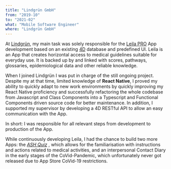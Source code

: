 ```yaml
---
title: "Lindgrün GmbH"
from: "2019-10"
to: "2021-02"
what: "Mobile Software Engineer"
where: "Lindgrün GmbH"
---
```


At [Lindgrün](https://www.lindgruen-gmbh.com/en/), my main task was solely responsible for the [Leila PRO](https://www.leila.de/de/) App development based on an existing [4D](https://us.4d.com/) database and predefined UI. Leila is an App that creates horizontal access to medical guidelines suitable for everyday use. It is backed up by and linked with scores, pathways, glossaries, epidemiological data and other reliable knowledge.

When I joined Lindgrün I was put in charge of the still ongoing project. Despite my at that time, limited knowledge of **React Native**, I proved my ability to quickly adapt to new work environments by quickly improving my React Native proficiency and successfully refactoring the whole codebase from Javascript and Class Components into a Typescript and Functional Components driven source code for better maintenance. In addition, I supported my supervisor by developing a 4D RESTful API to allow an easy communication with the App.

In short: I was responsible for all relevant steps from development to production of the App.

While continuously developing Leila, I had the chance to build two more Apps: the _[ASH Quiz](https://www.aktion-sauberehaende.de/krankenhauser/fortbildungsmaterialien/spielerische-wege)_ , which allows for the familiarisation with instructions and actions related to medical activities, and an interpersonal Contact Diary in the early stages of the CoVid-Pandemic, which unfortunately never got released due to App Store CoVid-19 restrictions.
